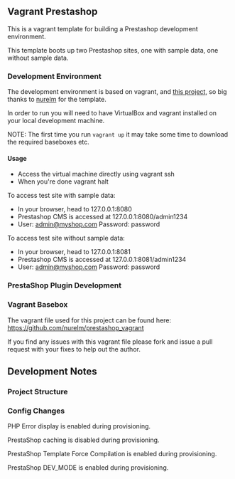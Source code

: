 ## Vagrant Prestashop
This is a vagrant template for building a Prestashop development environment.

This template boots up two Prestashop sites, one with sample data, one without sample data.

### Development Environment
The development environment is based on vagrant, and [this project](https://github.com/nurelm/prestashop_vagrant), so big thanks to [nurelm](https://github.com/nurelm) for the template.

In order to run you will need to have VirtualBox and vagrant installed on your local development machine.

NOTE: The first time you run `vagrant up` it may take some time to download the required baseboxes etc.

#### Usage

+ Access the virtual machine directly using vagrant ssh
+ When you're done vagrant halt

To access test site with sample data:

+ In your browser, head to 127.0.0.1:8080
+ Prestashop CMS is accessed at 127.0.0.1:8080/admin1234
+ User: admin@myshop.com Password: password

To access test site without sample data:

+ In your browser, head to 127.0.0.1:8081
+ Prestashop CMS is accessed at 127.0.0.1:8081/admin1234
+ User: admin@myshop.com Password: password

### PrestaShop Plugin Development

### Vagrant Basebox
The vagrant file used for this project can be found here: https://github.com/nurelm/prestashop_vagrant

If you find any issues with this vagrant file please fork and issue a pull request with your fixes to help out the author.

## Development Notes
### Project Structure

### Config Changes
PHP Error display is enabled during provisioning.

PrestaShop caching is disabled during provisioning.

PrestaShop Template Force Compilation is enabled during provisioning.

PrestaShop DEV_MODE is enabled during provisioning.